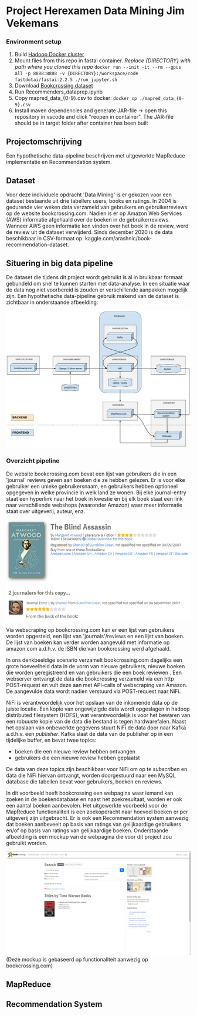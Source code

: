 # Project Herexamen Data Mining Jim Vekemans

### Environment setup
1. Build [Hadoop Docker cluster](https://github.com/big-data-europe/docker-hadoop/archive/refs/tags/2.0.0-hadoop3.2.1-java8.zip)
2. Mount files from this repo in fastai container. <i>*Replace {DIRECTORY} with path where you cloned this repo*</i> ```docker run --init -it --rm --gpus all -p 8888:8888 -v {DIRECTORY}:/workspace/code fastdotai/fastai:2.2.5 ./run_jupyter.sh```
3. Download [Bookcrossing dataset](https://www.kaggle.com/arashnic/book-recommendation-dataset/download)
4. Run Recommenders_dataprep.ipynb
5. Copy mapred_data_{0-9}.csv to docker: ```docker cp ./mapred_data_{0-9}.csv```
6. Install maven dependencies and generate JAR-file -> open this repository in vscode and click "reopen in container". The JAR-file should be in target folder after container has been built

## Projectomschrijving

Een hypothetische data-pipeline beschrijven met uitgewerkte MapReduce implementatie en Recommendation system.

## Dataset

Voor deze individuele opdracht 'Data Mining' is er gekozen voor een dataset bestaande uit drie tabellen: users, books en ratings. In 2004 is gedurende vier weken data verzameld van gebruikers en gebruikerreviews op de website bookcrossing.com. Nadien is er op Amazon Web Services (AWS) informatie afgehaald over de boeken in de gebruikerreviews. Wanneer AWS geen informatie kon vinden over het boek in de review, werd de review uit de dataset verwijderd. Sinds december 2020 is de data beschikbaar in CSV-formaat op: kaggle.com/arashnic/book-recommendation-dataset.

## Situering in big data pipeline

De dataset die tijdens dit project wordt gebruikt is al in bruikbaar formaat gebundeld om snel te kunnen starten met data-analyse. In een situatie waar de data nog niet voorbereid is zouden er verschillende aanpakken mogelijk zijn. Een hypothetische data-pipeline gebruik makend van de dataset is zichtbaar in onderstaande afbeelding:

![Data pipeline gebaseerd op user-boeken reviews](Books_data_pipeline_DM.png)

### Overzicht pipeline
De website bookcrossing.com bevat een lijst van gebruikers die in een 'journal' reviews geven aan boeken die ze hebben gelezen. Er is voor elke gebruiker een unieke gebruikersnaam, en gebruikers hebben optioneel opgegeven in welke provincie in welk land ze wonen. Bij elke journal-entry staat een hyperlink naar het boek in kwestie en bij elk boek staat een link naar verschillende webshops (waaronder Amazon) waar meer informatie staat over uitgeverij, auteur, enz.

![Bookcrossing_bookreview](Bookcrossing_bookreview.png)

Via webscraping op bookcrossing.com kan er een lijst van gebruikers worden opgesteld, een lijst van 'journals'/reviews en een lijst van boeken. De lijst van boeken kan verder worden aangevuld met informatie op amazon.com a.d.h.v. de ISBN die van bookcrossing werd afgehaald.

In ons denkbeeldige scenario verzamelt bookcrossing.com dagelijks een grote hoeveelheid data in de vorm van nieuwe gebruikers, nieuwe boeken die worden geregistreerd en van gebruikers die een boek reviewen . Een webserver ontvangt de data die bookcrossing verzameld via een http POST-request en vult deze aan met API-calls of webscraping van Amazon. De aangevulde data wordt nadien verstuurd via POST-request naar NiFi.

NiFi is verantwoordelijk voor het opslaan van de inkomende data op de juiste locatie. Een kopie van ongewijzigde data wordt opgeslagen in hadoop distributed filesystem (HDFS), wat verantwoordelijk is voor het bewaren van een robuuste kopie van de data die bestand is tegen hardwarefalen. Naast het opslaan van onbewerkte gegevens stuurt NiFi de data door naar Kafka a.d.h.v. een <i>publisher</i>. Kafka slaat de data van de publisher op in een tijdelijke buffer, en bevat twee topics:

- boeken die een nieuwe review hebben ontvangen
- gebruikers die een nieuwe review hebben geplaatst

De data van deze topics zijn beschikbaar voor NiFi om op te <i>subscriben</i> en data die NiFi hiervan ontvangt, worden doorgestuurd naar een MySQL database die tabellen bevat voor gebruikers, boeken en reviews.

In dit voorbeeld heeft bookcrossing een webpagina waar iemand kan zoeken in de boekendatabase en naast het zoekresultaat, worden er ook een aantal boeken aanbevolen. Het uitgewerkte voorbeeld voor de MapReduce functionaliteit is een zoekopdracht naar hoeveel boeken er per uitgeverij zijn uitgebracht. Er is ook een Recommendation system aanwezig dat boeken aanbeveelt op basis van ratings van gelijkaardige gebruikers en/of op basis van ratings van gelijkaardige boeken. Onderstaande afbeelding is een mockup van de webpagina die voor dit project zou gebruikt worden.

![Mockup of bookcrossing data project](bookcrossing_mockup.png)
(Deze mockup is gebaseerd op functionaliteit aanwezig op bookcrossing.com)

## MapReduce



## Recommendation System

